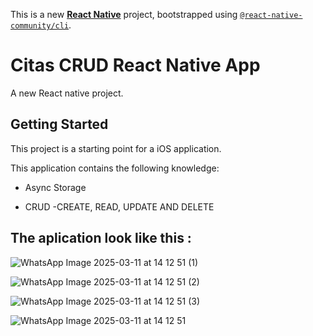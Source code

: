 This is a new [**React Native**](https://reactnative.dev) project, bootstrapped using [`@react-native-community/cli`](https://github.com/react-native-community/cli).

# Citas CRUD React Native App 

A new React native project.

## Getting Started

This project is a starting point for a iOS application.

This application contains the following knowledge:
  
- Async Storage

- CRUD -CREATE, READ, UPDATE AND DELETE

## The aplication look like this :

![WhatsApp Image 2025-03-11 at 14 12 51 (1)](https://github.com/user-attachments/assets/a4a61941-d563-4cc3-8d7c-2437da233806)

![WhatsApp Image 2025-03-11 at 14 12 51 (2)](https://github.com/user-attachments/assets/9c932fcc-8d74-49ec-a175-a88a6d11168d)

![WhatsApp Image 2025-03-11 at 14 12 51 (3)](https://github.com/user-attachments/assets/67abf5b6-8a9b-498b-804c-cc46ef862c48)

![WhatsApp Image 2025-03-11 at 14 12 51](https://github.com/user-attachments/assets/33e61dd8-02d8-4bd2-8dcd-a5397f39922b)
